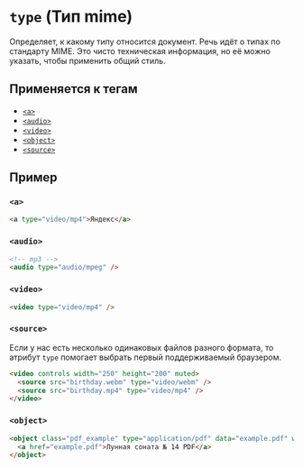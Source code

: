 # `type` (Тип mime)

Определяет, к какому типу относится документ. Речь идёт о типах по стандарту MIME. Это чисто техническая информация, но её можно указать, чтобы применить общий стиль.

## Применяется к тегам

- [`<a>`](<../TAGS INLINE/a (ССЫЛКА).md>)
- [`<audio>`](<../TAGS MEDIA/audio (АУДИО).md>)
- [`<video>`](<../TAGS MEDIA/video (ВИДЕО).md>)
- [`<object>`](<../TAGS MEDIA/object (ВСТРАИВАНИЕ МЕДИА).md>)
- [`<source>`](<../TAGS MEDIA/source (ИСТОЧНИК МЕДИА).md>)

## Пример

### `<a>`

```html
<a type="video/mp4">Яндекс</a>
```

### `<audio>`

```html
<!-- mp3 -->
<audio type="audio/mpeg" />
```

### `<video>`

```html
<video type="video/mp4" />
```

### `<source>`

Если у нас есть несколько одинаковых файлов разного формата, то атрибут `type` помогает выбрать первый поддерживаемый браузером.

```html
<video controls width="250" height="200" muted>
  <source src="birthday.webm" type="video/webm" />
  <source src="birthday.mp4" type="video/mp4" />
</video>
```

### `<object>`

```html
<object class="pdf_example" type="application/pdf" data="example.pdf" width="600" height="700">
  <a href="example.pdf">Лунная соната № 14 PDF</a>
</object>
```
